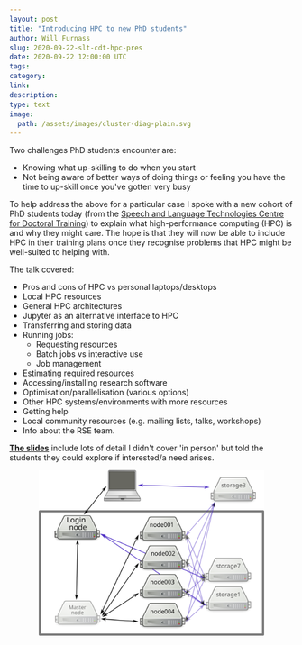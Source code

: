```yaml
---
layout: post
title: "Introducing HPC to new PhD students"
author: Will Furnass
slug: 2020-09-22-slt-cdt-hpc-pres
date: 2020-09-22 12:00:00 UTC
tags: 
category:
link:
description:
type: text
image: 
  path: /assets/images/cluster-diag-plain.svg
---
```


Two challenges PhD students encounter are: 
* Knowing what up-skilling to do when you start
* Not being aware of better ways of doing things or feeling you have the time to up-skill once you've gotten very busy

To help address the above for a particular case I spoke with a new cohort of PhD students today (from the [Speech and Language Technologies Centre for Doctoral Training](https://slt-cdt.ac.uk/))
to explain what high-performance computing (HPC) is and why they might care.
The hope is that they will now be able to include HPC in their training plans once they recognise problems that HPC might be well-suited to helping with.

The talk covered:
 - Pros and cons of HPC vs personal laptops/desktops
 - Local HPC resources
 - General HPC architectures
 - Jupyter as an alternative interface to HPC
 - Transferring and storing data
 - Running jobs: 
    - Requesting resources
    - Batch jobs vs interactive use
    - Job management
 - Estimating required resources
 - Accessing/installing research software
 - Optimisation/parallelisation (various options)
 - Other HPC systems/environments with more resources
 - Getting help
 - Local community resources (e.g. mailing lists, talks, workshops)
 - Info about the RSE team.

[**The slides**](https://rse.shef.ac.uk/rse-dcs-pres-on-hpc/#1) include lots of detail I didn't cover 'in person' but told the students they could explore if interested/a need arises.

<img src="/assets/images/cluster-diag-plain.svg" alt="Diagram of an example HPC system" style="display: block; margin-left: auto; margin-right: auto; width: 400px;" />

